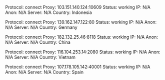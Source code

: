 Protocol: connect
Proxy: 103.151.140.124:10609
Status: working
IP: N/A
Anon: N/A
Server: N/A
Country: Indonesia

Protocol: connect
Proxy: 139.162.147.122:80
Status: working
IP: N/A
Anon: N/A
Server: N/A
Country: Germany

Protocol: connect
Proxy: 182.132.25.46:8118
Status: working
IP: N/A
Anon: N/A
Server: N/A
Country: China

Protocol: connect
Proxy: 116.104.253.14:2080
Status: working
IP: N/A
Anon: N/A
Server: N/A
Country: Vietnam

Protocol: connect
Proxy: 107.178.105.142:40001
Status: working
IP: N/A
Anon: N/A
Server: N/A
Country: Spain

